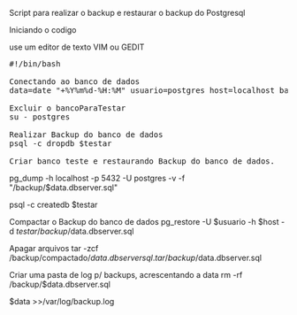 Script para realizar o backup e restaurar o backup do Postgresql

Iniciando o codigo

use um editor de texto VIM ou GEDIT

<pre>
#!/bin/bash

Conectando ao banco de dados
data=date "+%Y%m%d-%H:%M" usuario=postgres host=localhost banco=postgre senha=1234 restaurar=postgre testar= bancoParaTestar 

Excluir o bancoParaTestar
su - postgres 

Realizar Backup do banco de dados
psql -c dropdb $testar 

Criar banco teste e restaurando Backup do banco de dados.</pre>
pg_dump -h localhost -p 5432 -U postgres -v -f "/backup/$data.dbserver.sql" 

psql -c createdb $testar

Compactar o Backup do banco de dados
pg_restore -U $usuario -h $host -d $testar /backup/$data.dbserver.sql
 
Apagar arquivos
tar -zcf /backup/compactado/$data.dbserversql.tar /backup/$data.dbserver.sql 

Criar uma pasta de log p/ backups, acrescentando a data
rm -rf /backup/$data.dbserver.sql 

$data >>/var/log/backup.log
</pre>
